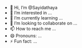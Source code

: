 - 👋 Hi, I’m @Sayidathaya
- 👀 I’m interested in ...
- 🌱 I’m currently learning ...
- 💞️ I’m looking to collaborate on ...
- 📫 How to reach me ...
- 😄 Pronouns: ...
- ⚡ Fun fact: ...

<!---
Sayidathaya/Sayidathaya is a ✨ special ✨ repository because its `README.md` (this file) appears on your GitHub profile.
You can click the Preview link to take a look at your changes.
--->
